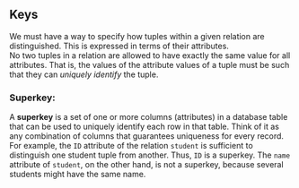 ## Keys
We must have a way to specify how tuples within a given relation are distinguished. This is expressed in terms of their attributes.  
No two tuples in a relation are allowed to have exactly the same value for all attributes. That is, the values of the attribute values of a tuple must be such that they can *uniquely identify* the tuple.

### Superkey:
A **superkey** is a set of one or more columns (attributes) in a database table that can be used to uniquely identify each row in that table. Think of it as any combination of columns that guarantees uniqueness for every record.  
For example, the `ID` attribute of the relation `student` is sufficient to distinguish one student tuple from another. Thus, `ID` is a superkey. The `name` attribute of `student`, on the other hand, is not a superkey, because several students might have the same name.  


